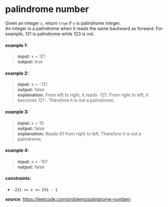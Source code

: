 # palindrome number
Given an integer `x`, return `true` if `x` is palindrome integer.  
An integer is a palindrome when it reads the same backward as forward. For example, 121 is palindrome while 123 is not.

#### example 1:
> **input:** x = 121  
> **output:** true

#### example 2:
> **input:** x = -121  
> **output:** false  
> **explanation:** From left to right, it reads -121. From right to left, it becomes 121-. Therefore it is not a palindrome.

#### example 3:
> **input:** x = 10  
> **output:** false  
> **explanation:** Reads 01 from right to left. Therefore it is not a palindrome.

#### example 4:
> **input:** x = -101  
> **output:** false

#### constraints:
* `-231 <= x <= 231 - 1`

**source:** https://leetcode.com/problems/palindrome-number/
